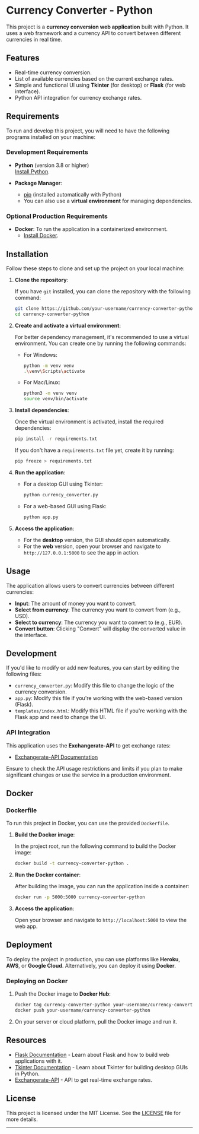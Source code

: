 
# Currency Converter - Python

This project is a **currency conversion web application** built with Python. It uses a web framework and a currency API to convert between different currencies in real time.

## Features

- Real-time currency conversion.
- List of available currencies based on the current exchange rates.
- Simple and functional UI using **Tkinter** (for desktop) or **Flask** (for web interface).
- Python API integration for currency exchange rates.

## Requirements

To run and develop this project, you will need to have the following programs installed on your machine:

### Development Requirements

- **Python** (version 3.8 or higher)  
  [Install Python](https://www.python.org/).

- **Package Manager**:  
  - [pip](https://pip.pypa.io/en/stable/) (installed automatically with Python)
  - You can also use a **virtual environment** for managing dependencies.

### Optional Production Requirements

- **Docker**: To run the application in a containerized environment.
  - [Install Docker](https://www.docker.com/get-started).

## Installation

Follow these steps to clone and set up the project on your local machine:

1. **Clone the repository**:

   If you have `git` installed, you can clone the repository with the following command:

   ```bash
   git clone https://github.com/your-username/currency-converter-python
   cd currency-converter-python
   ```

2. **Create and activate a virtual environment**:

   For better dependency management, it's recommended to use a virtual environment. You can create one by running the following commands:

   - For Windows:
     ```bash
     python -m venv venv
     .\venv\Scripts\activate
     ```

   - For Mac/Linux:
     ```bash
     python3 -m venv venv
     source venv/bin/activate
     ```

3. **Install dependencies**:

   Once the virtual environment is activated, install the required dependencies:

   ```bash
   pip install -r requirements.txt
   ```

   If you don't have a `requirements.txt` file yet, create it by running:
   
   ```bash
   pip freeze > requirements.txt
   ```

4. **Run the application**:

   - For a desktop GUI using Tkinter:

     ```bash
     python currency_converter.py
     ```

   - For a web-based GUI using Flask:

     ```bash
     python app.py
     ```

5. **Access the application**:

   - For the **desktop** version, the GUI should open automatically.
   - For the **web** version, open your browser and navigate to `http://127.0.0.1:5000` to see the app in action.

## Usage

The application allows users to convert currencies between different currencies:

- **Input**: The amount of money you want to convert.
- **Select from currency**: The currency you want to convert from (e.g., USD).
- **Select to currency**: The currency you want to convert to (e.g., EUR).
- **Convert button**: Clicking "Convert" will display the converted value in the interface.

## Development

If you'd like to modify or add new features, you can start by editing the following files:

- `currency_converter.py`: Modify this file to change the logic of the currency conversion.
- `app.py`: Modify this file if you're working with the web-based version (Flask).
- `templates/index.html`: Modify this HTML file if you're working with the Flask app and need to change the UI.

### API Integration

This application uses the **Exchangerate-API** to get exchange rates:

- [Exchangerate-API Documentation](https://www.exchangerate-api.com/)

Ensure to check the API usage restrictions and limits if you plan to make significant changes or use the service in a production environment.

## Docker

### Dockerfile

To run this project in Docker, you can use the provided `Dockerfile`.

1. **Build the Docker image**:

   In the project root, run the following command to build the Docker image:

   ```bash
   docker build -t currency-converter-python .
   ```

2. **Run the Docker container**:

   After building the image, you can run the application inside a container:

   ```bash
   docker run -p 5000:5000 currency-converter-python
   ```

3. **Access the application**:

   Open your browser and navigate to `http://localhost:5000` to view the web app.

## Deployment

To deploy the project in production, you can use platforms like **Heroku**, **AWS**, or **Google Cloud**. Alternatively, you can deploy it using **Docker**.

### Deploying on Docker

1. Push the Docker image to **Docker Hub**:

   ```bash
   docker tag currency-converter-python your-username/currency-converter-python
   docker push your-username/currency-converter-python
   ```

2. On your server or cloud platform, pull the Docker image and run it.

## Resources

- [Flask Documentation](https://flask.palletsprojects.com/en/2.0.x/) - Learn about Flask and how to build web applications with it.
- [Tkinter Documentation](https://docs.python.org/3/library/tkinter.html) - Learn about Tkinter for building desktop GUIs in Python.
- [Exchangerate-API](https://www.exchangerate-api.com/) - API to get real-time exchange rates.

## License

This project is licensed under the MIT License. See the [LICENSE](LICENSE) file for more details.

---
